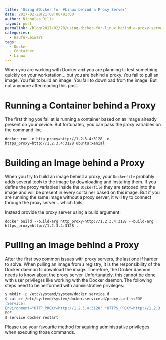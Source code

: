 ```yaml
---
title: 'Using #Docker for #Linux behind a Proxy Server'
date: 2017-02-28T21:08:00+01:00
author: Nicholas Dille
layout: post
permalink: /blog/2017/02/28/using-docker-for-linux-behind-a-proxy-server/
categories:
  - Haufe-Lexware
tags:
  - Docker
  - Container
  - Linux
---
```

When you are working with Docker and you are planning to test something quickly on your workstation... but you are behind a proxy. You fail to pull an image. You fail to build an image. You fail to download from the image. But not anymore after reading this post.<!--more-->

# Running a Container behind a Proxy

The first thing you fail at is running a container based on an image already present on your device. But fortunately, you can pass the proxy variables on the command line:

```
docker run -e http_proxy=http://1.2.3.4:3128 -e https_proxy=http://1.2.3.4:3128 ubuntu:xenial
```

# Building an Image behind a Proxy

When you try to build an image behind a proxy, your `Dockerfile` probably adds several tools to the image by downloading and installing them. If you define the proxy variables inside the `Dockerfile` they are tattooed into the image and will be present in every container based on this image. But if you are running the same image without a proxy server, it will try to connect through the proxy server... which fails.

Instead provide the proxy server using a build argument:

```
docker build --build-arg http_proxy=http://1.2.3.4:3128 --build-arg https_proxy=http://1.2.3.4:3128 .
```

# Pulling an Image behind a Proxy

After the first two common issues with proxy servers, the last one if harder to solve. When pulling an image from a registry, it is the responsibility of the Docker daemon to download the image. Therefore, the Docker daemon needs to know about the proxy server. Unfortunately, this cannot be done with user privileges like working with the Docker daemon. The following steps need to be performed with administrative privileges:

```bash
$ mkdir -p /etc/systemd/system/docker.service.d
$ cat >> /etc/systemd/system/docker.service.d/proxy.conf <<EOF
[Service]
Environment="HTTP_PROXY=http://1.2.3.4:3128" "HTTPS_PROXY=http://1.2.3.4:3128"
EOF
$ service docker restart
```

Please use your favourite method for aquiring administrative privileges when executing those commands.
